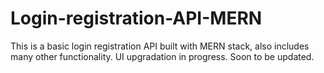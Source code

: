 # Login-registration-API-MERN
This is a basic login registration API built with MERN stack, also includes many other functionality.
UI upgradation in progress. Soon to be updated.
